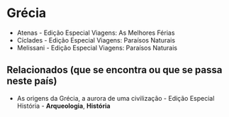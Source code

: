 # Grécia

* Atenas - Edição Especial Viagens: As Melhores Férias
* Cíclades - Edição Especial Viagens: Paraísos Naturais
* Melissani - Edição Especial Viagens: Paraísos Naturais

## Relacionados (que se encontra ou que se passa neste país)
* As origens da Grécia, a aurora de uma civilização - Edição Especial História - **Arqueologia**, **História**